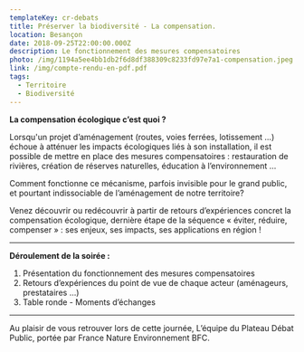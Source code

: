 ```yaml
---
templateKey: cr-debats
title: Préserver la biodiversité - La compensation.
location: Besançon
date: 2018-09-25T22:00:00.000Z
description: Le fonctionnement des mesures compensatoires
photo: /img/1194a5ee4bb1db2f6d8df388309c8233fd97e7a1-compensation.jpeg
link: /img/compte-rendu-en-pdf.pdf
tags:
  - Territoire
  - Biodiversité
---
```

**La compensation écologique c’est quoi ?**

Lorsqu'un projet d’aménagement (routes, voies ferrées, lotissement …) échoue à atténuer les impacts écologiques liés à son installation, il est possible de mettre en place des mesures compensatoires : restauration de rivières, création de réserves naturelles, éducation à l’environnement …

Comment fonctionne ce mécanisme, parfois invisible pour le grand public, et pourtant indissociable de l’aménagement de notre territoire?

Venez découvrir ou redécouvrir à partir de retours d’expériences concret la compensation écologique, dernière étape de la séquence « éviter, réduire, compenser » : ses enjeux, ses impacts, ses applications en région !

- - -

**Déroulement de la soirée :**

1. Présentation du fonctionnement des mesures compensatoires
2. Retours d’expériences du point de vue de chaque acteur (aménageurs, prestataires ...)
3. Table ronde - Moments d’échanges

- - -

Au plaisir de vous retrouver lors de cette journée, L’équipe du Plateau Débat Public, portée par France Nature Environnement BFC.